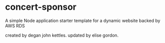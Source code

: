 # concert-sponsor
A simple Node application starter template for a dynamic website backed by AWS RDS

created by degan john kettles.
updated by elise gordon.
